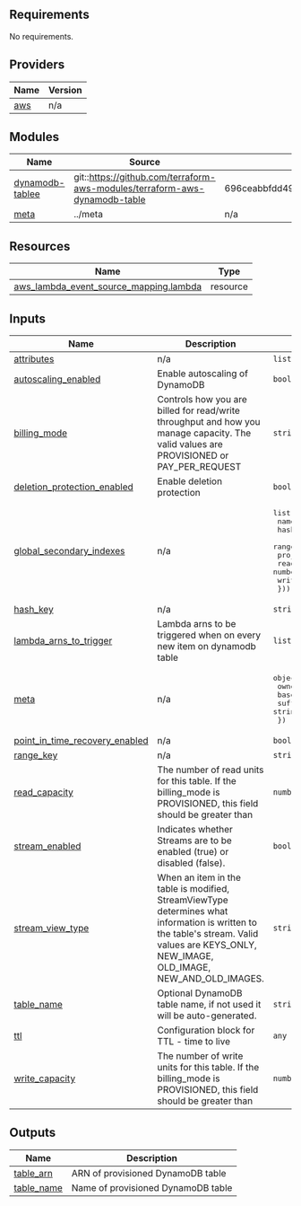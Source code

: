 <!-- BEGIN_TF_DOCS -->
## Requirements

No requirements.

## Providers

| Name | Version |
|------|---------|
| <a name="provider_aws"></a> [aws](#provider\_aws) | n/a |

## Modules

| Name | Source | Version |
|------|--------|---------|
| <a name="module_dynamodb-tablee"></a> [dynamodb-tablee](#module\_dynamodb-tablee) | git::https://github.com/terraform-aws-modules/terraform-aws-dynamodb-table | 696ceabbfdd49f8246e3d401c035729d60ea6fab |
| <a name="module_meta"></a> [meta](#module\_meta) | ../meta | n/a |

## Resources

| Name | Type |
|------|------|
| [aws_lambda_event_source_mapping.lambda](https://registry.terraform.io/providers/hashicorp/aws/latest/docs/resources/lambda_event_source_mapping) | resource |

## Inputs

| Name | Description | Type | Default | Required |
|------|-------------|------|---------|:--------:|
| <a name="input_attributes"></a> [attributes](#input\_attributes) | n/a | `list(map(string))` | `[]` | no |
| <a name="input_autoscaling_enabled"></a> [autoscaling\_enabled](#input\_autoscaling\_enabled) | Enable autoscaling of DynamoDB | `bool` | `false` | no |
| <a name="input_billing_mode"></a> [billing\_mode](#input\_billing\_mode) | Controls how you are billed for read/write throughput and how you manage capacity. The valid values are PROVISIONED or PAY\_PER\_REQUEST | `string` | `"PAY_PER_REQUEST"` | no |
| <a name="input_deletion_protection_enabled"></a> [deletion\_protection\_enabled](#input\_deletion\_protection\_enabled) | Enable deletion protection | `bool` | `false` | no |
| <a name="input_global_secondary_indexes"></a> [global\_secondary\_indexes](#input\_global\_secondary\_indexes) | n/a | <pre>list(object({<br>    name            = string<br>    hash_key        = string<br>    range_key       = string<br>    projection_type = string<br>    read_capacity   = number<br>    write_capacity  = number<br>  }))</pre> | `[]` | no |
| <a name="input_hash_key"></a> [hash\_key](#input\_hash\_key) | n/a | `string` | `""` | no |
| <a name="input_lambda_arns_to_trigger"></a> [lambda\_arns\_to\_trigger](#input\_lambda\_arns\_to\_trigger) | Lambda arns to be triggered when on every new item on dynamodb table | `list(string)` | `[]` | no |
| <a name="input_meta"></a> [meta](#input\_meta) | n/a | <pre>object({<br>    owner    = string<br>    basename = string<br>    suffix   = string<br>  })</pre> | n/a | yes |
| <a name="input_point_in_time_recovery_enabled"></a> [point\_in\_time\_recovery\_enabled](#input\_point\_in\_time\_recovery\_enabled) | n/a | `bool` | `false` | no |
| <a name="input_range_key"></a> [range\_key](#input\_range\_key) | n/a | `string` | `""` | no |
| <a name="input_read_capacity"></a> [read\_capacity](#input\_read\_capacity) | The number of read units for this table. If the billing\_mode is PROVISIONED, this field should be greater than | `number` | `5` | no |
| <a name="input_stream_enabled"></a> [stream\_enabled](#input\_stream\_enabled) | Indicates whether Streams are to be enabled (true) or disabled (false). | `bool` | `false` | no |
| <a name="input_stream_view_type"></a> [stream\_view\_type](#input\_stream\_view\_type) | When an item in the table is modified, StreamViewType determines what information is written to the table's stream. Valid values are KEYS\_ONLY, NEW\_IMAGE, OLD\_IMAGE, NEW\_AND\_OLD\_IMAGES. | `string` | `null` | no |
| <a name="input_table_name"></a> [table\_name](#input\_table\_name) | Optional DynamoDB table name, if not used it will be auto-generated. | `string` | `""` | no |
| <a name="input_ttl"></a> [ttl](#input\_ttl) | Configuration block for TTL - time to live | `any` | `{}` | no |
| <a name="input_write_capacity"></a> [write\_capacity](#input\_write\_capacity) | The number of write units for this table. If the billing\_mode is PROVISIONED, this field should be greater than | `number` | `5` | no |

## Outputs

| Name | Description |
|------|-------------|
| <a name="output_table_arn"></a> [table\_arn](#output\_table\_arn) | ARN of provisioned DynamoDB table |
| <a name="output_table_name"></a> [table\_name](#output\_table\_name) | Name of provisioned DynamoDB table |
<!-- END_TF_DOCS -->